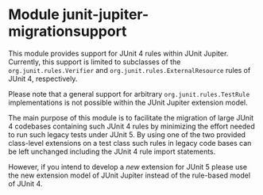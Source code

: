 # Module junit-jupiter-migrationsupport

This module provides support for JUnit 4 rules within JUnit Jupiter.
Currently, this support is limited to subclasses of the ```org.junit.rules.Verifier```
and ```org.junit.rules.ExternalResource``` rules of JUnit 4, respectively.

Please note that a general support for arbitrary ```org.junit.rules.TestRule```
implementations is not possible within the JUnit Jupiter extension model.

The main purpose of this module is to facilitate the migration of large
JUnit 4 codebases containing such JUnit 4 rules by minimizing the effort
needed to run such legacy tests under JUnit 5.
By using one of the two provided class-level extensions on a test class
such rules in legacy code bases can be left unchanged
including the JUnit 4 rule import statements.

However, if you intend to develop a *new* extension for
JUnit 5 please use the new extension model of JUnit Jupiter instead
of the rule-based model of JUnit 4.
